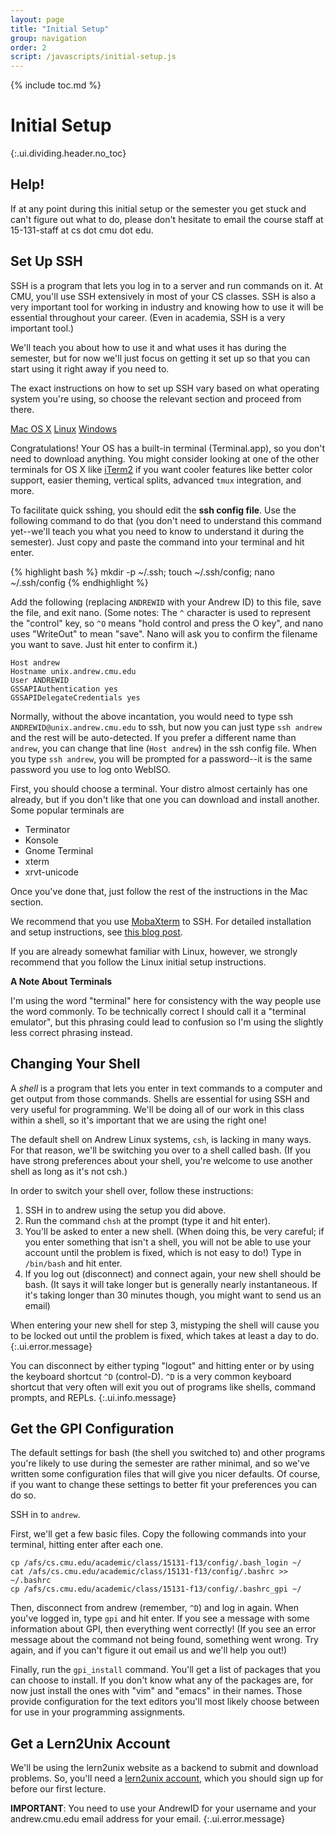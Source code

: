 ```yaml
---
layout: page
title: "Initial Setup"
group: navigation
order: 2
script: /javascripts/initial-setup.js
---
```


{% include toc.md %}

# Initial Setup
{:.ui.dividing.header.no_toc}

## Help!

If at any point during this initial setup or the semester you get stuck and
can't figure out what to do, please don't hesitate to email the course staff at
15-131-staff at cs dot cmu dot edu.

## Set Up SSH

SSH is a program that lets you log in to a server and run commands on it. At
CMU, you'll use SSH extensively in most of your CS classes. SSH is also a very
important tool for working in industry and knowing how to use it will be
essential throughout your career. (Even in academia, SSH is a very important
tool.)

We'll teach you about how to use it and what uses it has during the semester,
but for now we'll just focus on getting it set up so that you can start using
it right away if you need to.

The exact instructions on how to set up SSH vary based on what operating system
you're using, so choose the relevant section and proceed from there.

<div id="ssh">
<div class="ui top attached tabular menu">
  <a href="#" class="active item" data-tab="osx">Mac OS X</a>
  <a href="#" class="item" data-tab="linux">Linux</a>
  <a href="#" class="item" data-tab="windows">Windows</a>
</div>
<div class="ui bottom attached active tab segment" data-tab="osx">

<!-- TODO add screenshots for OS X initial setup -->

Congratulations! Your OS has a built-in terminal (Terminal.app), so you don't
need to download anything. You might consider looking at one of the other
terminals for OS X like [iTerm2][iterm2] if you want cooler features like better
color support, easier theming, vertical splits, advanced `tmux` integration, and
more.

To facilitate quick sshing, you should edit the __ssh config file__. Use the
following command to do that (you don't need to understand this command
yet--we'll teach you what you need to know to understand it during the
semester). Just copy and paste the command into your terminal and hit enter.

{% highlight bash %}
mkdir -p ~/.ssh; touch ~/.ssh/config; nano ~/.ssh/config
{% endhighlight %}

Add the following (replacing `ANDREWID` with your Andrew ID) to this file, save
the file, and exit nano. (Some notes: The `^` character is used to represent
the "control" key, so `^O` means "hold control and press the O key", and nano
uses "WriteOut" to mean "save". Nano will ask you to confirm the filename you
want to save. Just hit enter to confirm it.)

<!-- TODO add better fenced code blocks -->
<!-- TODO document Markdown idiosyncrasies -->

~~~
Host andrew
Hostname unix.andrew.cmu.edu
User ANDREWID
GSSAPIAuthentication yes
GSSAPIDelegateCredentials yes
~~~

Normally, without the above incantation, you would need to type ssh
`ANDREWID@unix.andrew.cmu.edu` to ssh, but now you can just type `ssh andrew`
and the rest will be auto-detected. If you prefer a different name than
`andrew`, you can change that line (`Host andrew`) in the ssh config file. When
you type `ssh andrew`, you will be prompted for a password--it is the same
password you use to log onto WebISO.

</div>
<div class="ui bottom attached tab segment" data-tab="linux">

First, you should choose a terminal. Your distro almost certainly has one
already, but if you don't like that one you can download and install another.
Some popular terminals are

- Terminator
- Konsole
- Gnome Terminal
- xterm
- xrvt-unicode

Once you've done that, just follow the rest of the instructions in the Mac
section.

</div>
<div class="ui bottom attached tab segment" data-tab="windows">

We recommend that you use [MobaXterm][mobaxterm] to SSH. For detailed
installation and setup instructions, see [this blog post][mobaxterm-tutorial].

If you are already somewhat familiar with Linux, however, we strongly recommend
that you follow the Linux initial setup instructions.

</div>
</div>

<div class="ui info message">

__A Note About Terminals__

I'm using the word "terminal" here for consistency with the way people use the
word commonly. To be technically correct I should call it a "terminal emulator",
but this phrasing could lead to confusion so I'm using the slightly less correct
phrasing instead.

</div>

## Changing Your Shell

A _shell_ is a program that lets you enter in text commands to a computer and
get output from those commands. Shells are essential for using SSH and very
useful for programming. We'll be doing all of our work in this class within a
shell, so it's important that we are using the right one!

The default shell on Andrew Linux systems, `csh`, is lacking in many ways. For
that reason, we'll be switching you over to a shell called bash. (If you have
strong preferences about your shell, you're welcome to use another shell as long
as it's not csh.)

In order to switch your shell over, follow these instructions:


1. SSH in to andrew using the setup you did above.
1. Run the command `chsh` at the prompt (type it and hit enter).
1. You'll be asked to enter a new shell. (When doing this, be very careful; if
   you enter something that isn't a shell, you will not be able to use your
   account until the problem is fixed, which is not easy to do!)
   Type in `/bin/bash` and hit enter.
1. If you log out (disconnect) and connect again, your new shell should be bash.
   (It says it will take longer but is generally nearly instantaneous. If it's
   taking longer than 30 minutes though, you might want to send us an email)

When entering your new shell for step 3, mistyping the shell will cause you to
be locked out until the problem is fixed, which takes at least a day to do.
{:.ui.error.message}

You can disconnect by either typing "logout" and hitting enter or by
using the keyboard shortcut `^D` (control-D). `^D` is a very common keyboard
shortcut that very often will exit you out of programs like shells, command
prompts, and REPLs.
{:.ui.info.message}

## Get the GPI Configuration

The default settings for bash (the shell you switched to) and other programs
you're likely to use during the semester are rather minimal, and so we've
written some configuration files that will give you nicer defaults. Of course,
if you want to change these settings to better fit your preferences you can do
so.

SSH in to `andrew`.

First, we'll get a few basic files. Copy the following commands into your
terminal, hitting enter after each one.

~~~
cp /afs/cs.cmu.edu/academic/class/15131-f13/config/.bash_login ~/
cat /afs/cs.cmu.edu/academic/class/15131-f13/config/.bashrc >> ~/.bashrc
cp /afs/cs.cmu.edu/academic/class/15131-f13/config/.bashrc_gpi ~/
~~~

Then, disconnect from andrew (remember, `^D`) and log in again. When you've logged
in, type `gpi` and hit enter. If you see a message with some information about
GPI, then everything went correctly! (If you see an error message about the
command not being found, something went wrong. Try again, and if you can't
figure it out email us and we'll help you out!)

Finally, run the `gpi_install` command. You'll get a list of packages that you can
choose to install. If you don't know what any of the packages are, for now just
install the ones with "vim" and "emacs" in their names. Those provide
configuration for the text editors you'll most likely choose between for use in
your programming assignments.

## Get a Lern2Unix Account

We'll be using the lern2unix website as a backend to submit and download
problems. So, you'll need a [lern2unix account][lern2unix-signup], which you
should sign up for before our first lecture.

__IMPORTANT__:
You need to use your AndrewID for your username and your
andrew.cmu.edu email address for your email.
{:.ui.error.message}


[mobaxterm]: http://mobaxterm.mobatek.net/
[mobaxterm-tutorial]: http://blog.zimmerman.io/2014/09/28/setting-up-mobaxterm-for-ssh-on-windows/
[iterm2]: http://iterm2.com/
[lern2unix-signup]: http://www.lern2unix.com/account/signup/
